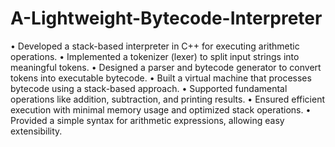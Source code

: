 # A-Lightweight-Bytecode-Interpreter

• Developed a stack-based interpreter in C++ for executing arithmetic operations.
• Implemented a tokenizer (lexer) to split input strings into meaningful tokens.
• Designed a parser and bytecode generator to convert tokens into executable bytecode.
• Built a virtual machine that processes bytecode using a stack-based approach.
• Supported fundamental operations like addition, subtraction, and printing results.
• Ensured efficient execution with minimal memory usage and optimized stack operations.
• Provided a simple syntax for arithmetic expressions, allowing easy extensibility.

